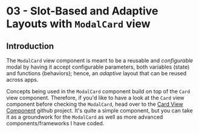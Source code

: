 # 03 - Slot-Based and Adaptive Layouts with `ModalCard` view

## Introduction

The `ModalCard` view component is meant to be a reusable and _configurable_ modal by having it accept configurable parameters, both variables (state) and functions (behaviors); hence, an _adaptive_ layout that can be reused across apps.

Concepts being used in the `ModalCard` component build on top of the `Card` view component. Therefore, if you'd like to have a look at the `Card` view component before checking the `ModalCard`, head over to the <a href="">Card View Component</a> github project. It's quite a simple component, but you can take it as a groundwork for the `ModalCard` as well as more advanced components/frameworks I have coded.

